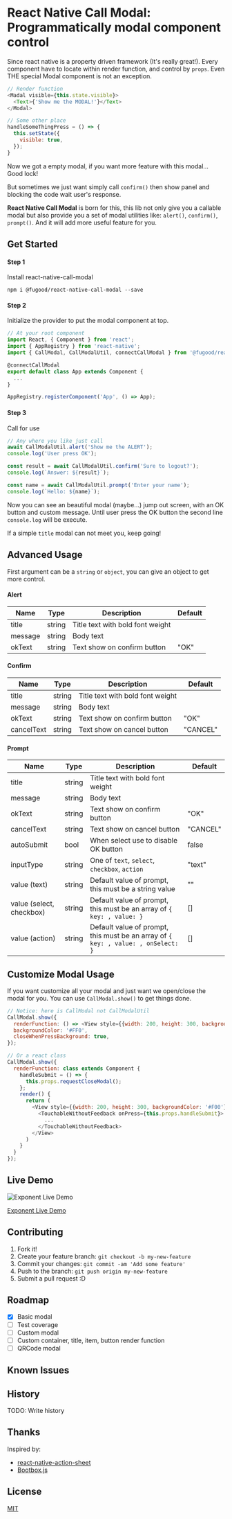 # React Native Call Modal: Programmatically modal component control
Since react native is a property driven framework (It's really great!). Every component have to locate within render function, and control by `props`. Even THE special Modal component is not an exception.

```js
// Render function
<Madal visible={this.state.visible}>
  <Text>{'Show me the MODAL!'}</Text>
</Modal>

// Some other place
handleSomeThingPress = () => {
  this.setState({
    visible: true,
  });
}
```

Now we got a empty modal, if you want more feature with this modal... Good lock!

But sometimes we just want simply call `confirm()` then show panel and blocking the code wait user's response.

**React Native Call Modal** is born for this, this lib not only give you a callable modal but also provide you a set of modal utilities like: `alert()`, `confirm()`, `prompt()`. And it will add more useful feature for you. 

## Get Started

#### Step 1

Install react-native-call-modal

`npm i @fugood/react-native-call-modal --save`

#### Step 2

Initialize the provider to put the modal component at top.

```js
// At your root component
import React, { Component } from 'react';
import { AppRegistry } from 'react-native';
import { CallModal, CallModalUtil, connectCallModal } from '@fugood/react-native-call-modal';

@connectCallModal
export default class App extends Component {
  ...
}

AppRegistry.registerComponent('App', () => App);

```

#### Step 3

Call for use

```js
// Any where you like just call
await CallModalUtil.alert('Show me the ALERT');
console.log('User press OK');

const result = await CallModalUtil.confirm('Sure to logout?');
console.log(`Answer: ${result}`);

const name = await CallModalUtil.prompt('Enter your name');
console.log(`Hello: ${name}`);
```

Now you can see an beautiful modal (maybe...) jump out screen, with an OK button and custom message. Until user press the OK button the second line `console.log` will be execute.

If a simple `title` modal can not meet you, keep going!

## Advanced Usage
First argument can be a `string` or `object`, you can give an object to get more control.

#### Alert
| Name    | Type   | Description                      | Default |
|---------|--------|----------------------------------|---------|
| title   | string | Title text with bold font weight |         |
| message | string | Body text                        |         |
| okText  | string | Text show on confirm button      | "OK"    |

#### Confirm
| Name        | Type   | Description                      | Default  |
|-------------|--------|----------------------------------|----------|
| title       | string | Title text with bold font weight |          |
| message     | string | Body text                        |          |
| okText      | string | Text show on confirm button      | "OK"     |
| cancelText  | string | Text show on cancel button       | "CANCEL" |

#### Prompt
| Name                     | Type   | Description                                                                       | Default  |
|--------------------------|--------|-----------------------------------------------------------------------------------|----------|
| title                    | string | Title text with bold font weight                                                  |          |
| message                  | string | Body text                                                                         |          |
| okText                   | string | Text show on confirm button                                                       | "OK"     |
| cancelText               | string | Text show on cancel button                                                        | "CANCEL" |
| autoSubmit               | bool   | When select use to disable OK button                                              | false    |
| inputType                | string | One of `text`, `select`, `checkbox`, `action`                                     | "text"   |
| value (text)             | string | Default value of prompt, this must be a string value                              | ""       |
| value (select, checkbox) | string | Default value of prompt, this must be an array of `{ key: , value: }`             | []       |
| value (action)           | string | Default value of prompt, this must be an array of `{ key: , value: , onSelect: }` | []       |

## Customize Modal Usage
If you want customize all your modal and just want we open/close the modal for you. You can use `CallModal.show()` to get things done.

```js
// Notice: here is CallModal not CallModalUtil
CallModal.show({
  renderFunction: () => <View style={{width: 200, height: 300, backgroundColor: '#F00'}}><Text>{'Hello World!!!'}</Text></View>,
  backgroundColor: '#FF0',
  closeWhenPressBackground: true,
});

// Or a react class
CallModal.show({
  renderFunction: class extends Component {
    handleSubmit = () => {
      this.props.requestCloseModal();
    };
    render() {
      return (
        <View style={{width: 200, height: 300, backgroundColor: '#F00'}}>
          <TouchableWithoutFeedback onPress={this.props.handleSubmit}>
            ...
          </TouchableWithoutFeedback>
        </View>
      )
    }
  }
});

```

## Live Demo
![Exponent Live Demo](http://i.imgur.com/dAEWa0dl.png)

[Exponent Live Demo](https://exp.host/@pepper/react-native-call-modal-example)


## Contributing

1. Fork it!
2. Create your feature branch: `git checkout -b my-new-feature`
3. Commit your changes: `git commit -am 'Add some feature'`
4. Push to the branch: `git push origin my-new-feature`
5. Submit a pull request :D

## Roadmap

- [x] Basic modal
- [ ] Test coverage
- [ ] Custom modal
- [ ] Custom container, title, item, button render function
- [ ] QRCode modal

## Known Issues

## History

TODO: Write history

## Thanks

Inspired by:
* [react-native-action-sheet](https://github.com/exponent/react-native-action-sheet)
* [Bootbox.js](http://bootboxjs.com)

## License

[MIT](LICENSE.md)